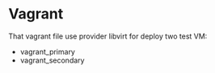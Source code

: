 # Vagrant
That vagrant file use provider libvirt for deploy two test VM:
+ vagrant_primary
+ vagrant_secondary
